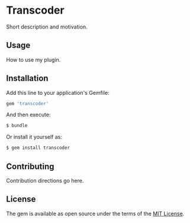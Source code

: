 # Transcoder
Short description and motivation.

## Usage
How to use my plugin.

## Installation
Add this line to your application's Gemfile:

```ruby
gem 'transcoder'
```

And then execute:
```bash
$ bundle
```

Or install it yourself as:
```bash
$ gem install transcoder
```

## Contributing
Contribution directions go here.

## License
The gem is available as open source under the terms of the [MIT License](http://opensource.org/licenses/MIT).
